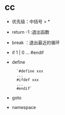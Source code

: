 # cc



- 优先级：中括号 >  *

- return -1 :退出函数
- break ：退出最近的循环


- if 1 | 0 ... #endif

- define

        `#define xxx
        ...
        #ifdef xxx
        ...
        #endif`

- goto

- namespace
